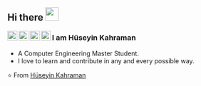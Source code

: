## Hi there <img src="https://raw.githubusercontent.com/iampavangandhi/iampavangandhi/master/gifs/Hi.gif" width="30px"></h2>

<a href="https://twitter.com/SourceByHuseyin">
  <img align="left" alt="Hüseyin's Twitter" width="22px" src="https://cdn.jsdelivr.net/npm/simple-icons@v3/icons/twitter.svg" />
</a>
<a href="https://www.linkedin.com/in/h%C3%BCseyin-kahraman-aa6336120/">
  <img align="left" alt="Hüseyin's Linkedin" width="22px" src="https://cdn.jsdelivr.net/npm/simple-icons@v3/icons/linkedin.svg" />
</a>
<a href="https://github.com/elegans18">
  <img align="left" alt="Hüseyin's Github" width="22px" src="https://cdn.jsdelivr.net/npm/simple-icons@v3/icons/github.svg" />
</a>
<a href="https://medium.com/@huseyinkahraman18">
  <img align="left" alt="Hüseyin's Medium" width="22px" src="https://cdn.jsdelivr.net/npm/simple-icons@v3/icons/medium.svg" />
</a>

### I am Hüseyin Kahraman
- A Computer Engineering Master Student. 
- I love to learn and contribute in any and every possible way.

⭐️ From [Hüseyin Kahraman](https://github.com/elegans18)
